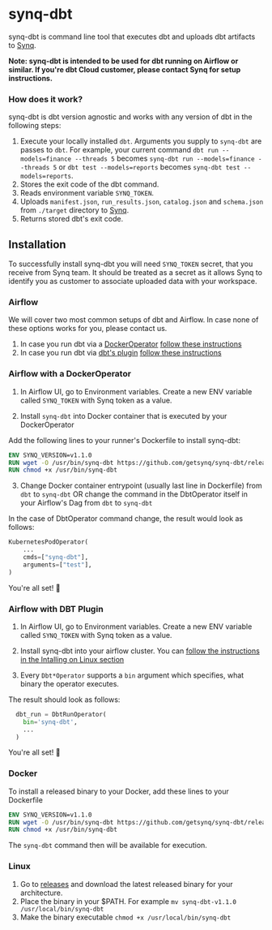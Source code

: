 # synq-dbt

synq-dbt is command line tool that executes dbt and uploads dbt artifacts to [Synq](https://app.synq.io).

**Note: synq-dbt is intended to be used for dbt running on Airflow or similar. If you're dbt Cloud customer, please contact Synq for setup instructions.** 

### How does it work?

synq-dbt is dbt version agnostic and works with any version of dbt in the following steps:

1) Execute your locally installed `dbt`. Arguments you supply to `synq-dbt` are passes to `dbt`. For example, your current command `dbt run --models=finance --threads 5` becomes `synq-dbt run --models=finance --threads 5` or `dbt test --models=reports` becomes `synq-dbt test --models=reports`.
2) Stores the exit code of the dbt command.
3) Reads environment variable `SYNQ_TOKEN`.
4) Uploads `manifest.json`, `run_results.json`, `catalog.json` and `schema.json` from `./target` directory to [Synq](https://app.synq.io).
4) Returns stored dbt's exit code.



## Installation

To successfully install synq-dbt you will need `SYNQ_TOKEN` secret, that you receive from Synq team. It should be treated as a secret as it allows Synq to identify you as customer to associate uploaded data with your workspace.

### Airflow

We will cover two most common setups of dbt and Airflow. In case none of these options works for you, please contact us.

1) In case you run dbt via a [DockerOperator](https://airflow.apache.org/docs/apache-airflow-providers-docker/stable/_api/airflow/providers/docker/operators/docker/index.html) [follow these instructions](https://github.com/getsynq/synq-dbt#airflow-with-a-docker-runner)
2) In case you run dbt via [dbt's plugin](https://github.com/gocardless/airflow-dbt) [follow these instructions](https://github.com/getsynq/synq-dbt#airflow-with-dbt-plugin)

### Airflow with a DockerOperator

1) In Airflow UI, go to Environment variables. Create a new ENV variable called `SYNQ_TOKEN` with Synq token as a value.

2) Install `synq-dbt` into Docker container that is executed by your DockerOperator

Add the following lines to your runner's Dockerfile to install synq-dbt:

```dockerfile
ENV SYNQ_VERSION=v1.1.0
RUN wget -O /usr/bin/synq-dbt https://github.com/getsynq/synq-dbt/releases/download/${SYNQ_VERSION}/cloud-synq-dbt-${SYNQ_VERSION}-linux-amd64
RUN chmod +x /usr/bin/synq-dbt
```

3) Change Docker container entrypoint (usually last line in Dockerfile) from `dbt` to `synq-dbt` OR change the command in the DbtOperator itself in your Airflow's Dag from `dbt` to `synq-dbt`

In the case of DbtOperator command change, the result would look as follows:

```python
KubernetesPodOperator(
    ...
    cmds=["synq-dbt"],
    arguments=["test"],
)
```

You're all set! :tada:

### Airflow with DBT Plugin

1) In Airflow UI, go to Environment variables. Create a new ENV variable called `SYNQ_TOKEN` with Synq token as a value.

2) Install synq-dbt into your airflow cluster. You can [follow the instructions in the Intalling on Linux section](https://github.com/getsynq/synq-dbt#linux)

3) Every `Dbt*Operator` supports a `bin` argument which specifies, what binary the operator executes.

The result should look as follows:

```python
  dbt_run = DbtRunOperator(
    bin='synq-dbt',
    ...
  )
```

You're all set! :tada:

### Docker

To install a released binary to your Docker, add these lines to your Dockerfile 

```dockerfile
ENV SYNQ_VERSION=v1.1.0
RUN wget -O /usr/bin/synq-dbt https://github.com/getsynq/synq-dbt/releases/download/${SYNQ_VERSION}/cloud-synq-dbt-${SYNQ_VERSION}-linux-amd64
RUN chmod +x /usr/bin/synq-dbt
```

The `synq-dbt` command then will be available for execution.

### Linux

1) Go to [releases](https://github.com/getsynq/synq-dbt/releases) and download the latest released binary for your architecture.
2) Place the binary in your $PATH. For example `mv synq-dbt-v1.1.0 /usr/local/bin/synq-dbt` 
3) Make the binary executable `chmod +x /usr/local/bin/synq-dbt`